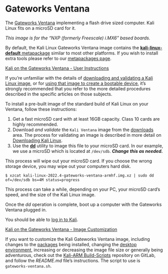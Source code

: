 # Gateworks Ventana

The [Gateworks Ventana](https://www.gateworks.com/products/industrial-single-board-computers/imx6-single-board-computer-gateworks-ventana-family/) implementing a flash drive sized computer. Kali Linux fits on a microSD card for it.

_This image is for the “NXP (formerly Freescale) i.MX6” based boards._

By default, the Kali Linux Gateworks Ventana image contains the [**kali-linux-default** metapackage](https://www.kali.org/docs/general-use/metapackages/) similar to most other platforms. If you wish to install extra tools please refer to our [metapackages page](https://www.kali.org/docs/general-use/metapackages/).

[Kali on the Gateworks Ventana - User Instructions](broken-reference)

If you’re unfamiliar with the details of [downloading and validating a Kali Linux image](https://www.kali.org/docs/introduction/download-official-kali-linux-images/), or for [using that image to create a bootable device](https://www.kali.org/docs/usb/live-usb-install-with-windows/), it’s strongly recommended that you refer to the more detailed procedures described in the specific articles on those subjects.

To install a pre-built image of the standard build of Kali Linux on your Ventana, follow these instructions:

1. Get a fast microSD card with at least 16GB capacity. Class 10 cards are highly recommended.
2. Download _and validate_ the `Kali Ventana` image from the [downloads](https://www.kali.org/get-kali/) area. The process for validating an image is described in more detail on [Downloading Kali Linux](https://www.kali.org/docs/introduction/download-official-kali-linux-images/).
3. Use the [**dd**](https://packages.debian.org/testing/dd) utility to image this file to your microSD card. In our example, we use a microSD which is located at `/dev/sdb`. _**Change this as needed.**_

This process will wipe out your microSD card. If you choose the wrong storage device, you may wipe out your computers hard disk.

```
$ xzcat kali-linux-2022.4-gateworks-ventana-armhf.img.xz | sudo dd of=/dev/sdb bs=4M status=progress
```

This process can take a while, depending on your PC, your microSD card’s speed, and the size of the Kali Linux image.

Once the _dd_ operation is complete, boot up a computer with the Gateworks Ventana plugged in.

You should be able to [log in to Kali](https://www.kali.org/docs/introduction/default-credentials/).

[Kali on the Gateworks Ventana - Image Customization](broken-reference)

If you want to customize the Kali Gateworks Ventana image, including changes to the [packages](https://www.kali.org/docs/general-use/metapackages/) being installed, changing the [desktop environment](https://www.kali.org/docs/general-use/switching-desktop-environments/), increasing or decreasing the image file size or generally being adventurous, check out the [Kali-ARM Build-Scripts](https://gitlab.com/kalilinux/build-scripts/kali-arm) repository on GitLab, and follow the _README.md_ file’s instructions. The script to use is `gateworks-ventana.sh`.
